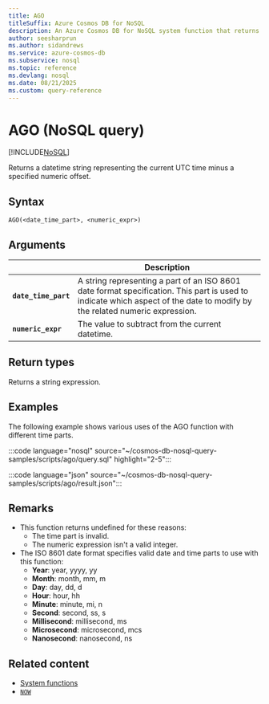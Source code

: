 ```yaml
---
title: AGO
titleSuffix: Azure Cosmos DB for NoSQL
description: An Azure Cosmos DB for NoSQL system function that returns a datetime string representing the current UTC time minus a specified numeric offset.
author: seesharprun
ms.author: sidandrews
ms.service: azure-cosmos-db
ms.subservice: nosql
ms.topic: reference
ms.devlang: nosql
ms.date: 08/21/2025
ms.custom: query-reference
---
```


# AGO (NoSQL query)

[!INCLUDE[NoSQL](../../includes/appliesto-nosql.md)]

Returns a datetime string representing the current UTC time minus a specified numeric offset.

## Syntax

```nosql
AGO(<date_time_part>, <numeric_expr>)  
```  

## Arguments

| | Description |
| --- | --- |
| **`date_time_part`** | A string representing a part of an ISO 8601 date format specification. This part is used to indicate which aspect of the date to modify by the related numeric expression. |
| **`numeric_expr`** | The value to subtract from the current datetime. |

## Return types

Returns a string expression.

## Examples

The following example shows various uses of the AGO function with different time parts.

:::code language="nosql" source="~/cosmos-db-nosql-query-samples/scripts/ago/query.sql" highlight="2-5":::

:::code language="json" source="~/cosmos-db-nosql-query-samples/scripts/ago/result.json":::

## Remarks

- This function returns undefined for these reasons:
  - The time part is invalid.
  - The numeric expression isn't a valid integer.
- The ISO 8601 date format specifies valid date and time parts to use with this function:
  - **Year**: year, yyyy, yy
  - **Month**: month, mm, m
  - **Day**: day, dd, d
  - **Hour**: hour, hh
  - **Minute**: minute, mi, n
  - **Second**: second, ss, s
  - **Millisecond**: millisecond, ms
  - **Microsecond**: microsecond, mcs
  - **Nanosecond**: nanosecond, ns

## Related content

- [System functions](system-functions.yml)
- [`NOW`](now.md)
